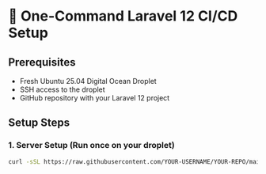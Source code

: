 # 🚀 One-Command Laravel 12 CI/CD Setup

## Prerequisites

- Fresh Ubuntu 25.04 Digital Ocean Droplet
- SSH access to the droplet
- GitHub repository with your Laravel 12 project

## Setup Steps

### 1. Server Setup (Run once on your droplet)

```bash
curl -sSL https://raw.githubusercontent.com/YOUR-USERNAME/YOUR-REPO/main/scripts/server-setup.sh | bash
```
